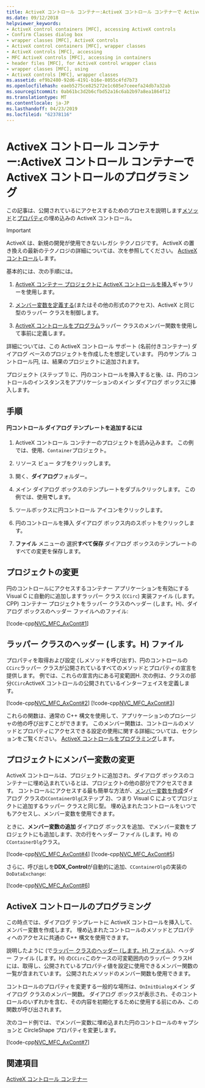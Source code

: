 ```yaml
---
title: ActiveX コントロール コンテナー:ActiveX コントロール コンテナーで ActiveX コントロールのプログラミング
ms.date: 09/12/2018
helpviewer_keywords:
- ActiveX control containers [MFC], accessing ActiveX controls
- Confirm Classes dialog box
- wrapper classes [MFC], ActiveX controls
- ActiveX control containers [MFC], wrapper classes
- ActiveX controls [MFC], accessing
- MFC ActiveX controls [MFC], accessing in containers
- header files [MFC], for ActiveX control wrapper class
- wrapper classes [MFC], using
- ActiveX controls [MFC], wrapper classes
ms.assetid: ef9b2480-92d6-4191-b16e-8055c4fd7b73
ms.openlocfilehash: eaeb5275ce825272e1c605e7ceeefa24db7a32ab
ms.sourcegitcommit: 0ab61bc3d2b6cfbd52a16c6ab2b97a8ea1864f12
ms.translationtype: MT
ms.contentlocale: ja-JP
ms.lasthandoff: 04/23/2019
ms.locfileid: "62378116"
---
```

# <a name="activex-control-containers-programming-activex-controls-in-an-activex-control-container"></a>ActiveX コントロール コンテナー:ActiveX コントロール コンテナーで ActiveX コントロールのプログラミング

この記事は、公開されているにアクセスするためのプロセスを説明します[メソッド](../mfc/mfc-activex-controls-methods.md)と[プロパティ](../mfc/mfc-activex-controls-properties.md)の埋め込みの ActiveX コントロール。

>[!IMPORTANT]
> ActiveX は、新規の開発が使用できないレガシ テクノロジです。 ActiveX の置き換えの最新のテクノロジの詳細については、次を参照してください。 [ActiveX コントロール](activex-controls.md)します。

基本的には、次の手順には。

1. [ActiveX コンテナー プロジェクトに ActiveX コントロールを挿入](../mfc/inserting-a-control-into-a-control-container-application.md)ギャラリーを使用します。

1. [メンバー変数を定義する](../mfc/activex-control-containers-connecting-an-activex-control-to-a-member-variable.md)(またはその他の形式のアクセス)、ActiveX と同じ型のラッパー クラスを制御します。

1. [ActiveX コントロールをプログラム](#_core_programming_the_activex_control)ラッパー クラスのメンバー関数を使用して事前に定義します。

詳細については、この ActiveX コントロール サポート (名前付きコンテナー) ダイアログ ベースのプロジェクトを作成したを想定しています。 円のサンプル コントロール円, は、結果のプロジェクトに追加されます。

プロジェクト (ステップ 1) に、円のコントロールを挿入すると後、は、円のコントロールのインスタンスをアプリケーションのメイン ダイアログ ボックスに挿入します。

## <a name="procedures"></a>手順

#### <a name="to-add-the-circ-control-to-the-dialog-template"></a>円コントロール ダイアログ テンプレートを追加するには

1. ActiveX コントロール コンテナーのプロジェクトを読み込みます。 この例では、使用、`Container`プロジェクト。

1. リソース ビュー タブをクリックします。

1. 開く、**ダイアログ**フォルダー。

1. メイン ダイアログ ボックスのテンプレートをダブルクリックします。 この例では、使用**で**します。

1. ツールボックスに円コントロール アイコンをクリックします。

1. 円のコントロールを挿入 ダイアログ ボックス内のスポットをクリックします。

1. **ファイル** メニューの 選択**すべて保存** ダイアログ ボックスのテンプレートのすべての変更を保存します。

## <a name="modifications-to-the-project"></a>プロジェクトの変更

円のコントロールにアクセスするコンテナー アプリケーションを有効にする Visual C に自動的に追加しますラッパー クラス (`CCirc`) 実装ファイル (します。CPP) コンテナー プロジェクトをラッパー クラスのヘッダー (します。H)、ダイアログ ボックスのヘッダー ファイルへのファイル:

[!code-cpp[NVC_MFC_AxCont#1](../mfc/codesnippet/cpp/programming-activex-controls-in-a-activex-control-container_1.h)]

##  <a name="_core_the_wrapper_class_header_28h29_file"></a> ラッパー クラスのヘッダー (します。H) ファイル

プロパティを取得および設定 (しメソッドを呼び出す)、円のコントロールの`CCirc`ラッパー クラスが公開されているすべてのメソッドとプロパティの宣言を提供します。 例では、これらの宣言内にある可変範囲H. 次の例は、クラスの部分`CCirc`ActiveX コントロールの公開されているインターフェイスを定義します。

[!code-cpp[NVC_MFC_AxCont#2](../mfc/codesnippet/cpp/programming-activex-controls-in-a-activex-control-container_2.h)]
[!code-cpp[NVC_MFC_AxCont#3](../mfc/codesnippet/cpp/programming-activex-controls-in-a-activex-control-container_3.h)]

これらの関数は、通常の C++ 構文を使用して、アプリケーションのプロシージャの他の呼び出すことができます。 このメンバー関数は、コントロールのメソッドとプロパティにアクセスできる設定の使用に関する詳細については、セクションをご覧ください。 [ActiveX コントロールをプログラミング](#_core_programming_the_activex_control)します。

##  <a name="_core_member_variable_modifications_to_the_project"></a> プロジェクトにメンバー変数の変更

ActiveX コントロールは、プロジェクトに追加され、ダイアログ ボックスのコンテナーに埋め込まれているとは、プロジェクトの他の部分でアクセスできます。 コントロールにアクセスする最も簡単な方法が、[メンバー変数を作成](../mfc/activex-control-containers-connecting-an-activex-control-to-a-member-variable.md)ダイアログ クラスの`CContainerDlg`(ステップ 2)、つまり Visual C によってプロジェクトに追加するラッパー クラスと同じ型。 埋め込まれたコントロールをいつでもアクセスし、メンバー変数を使用できます。

ときに、**メンバー変数の追加** ダイアログ ボックスを追加、*で*メンバー変数をプロジェクトにも追加します、次の行をヘッダー ファイル (します。H) の`CContainerDlg`クラス。

[!code-cpp[NVC_MFC_AxCont#4](../mfc/codesnippet/cpp/programming-activex-controls-in-a-activex-control-container_4.h)]
[!code-cpp[NVC_MFC_AxCont#5](../mfc/codesnippet/cpp/programming-activex-controls-in-a-activex-control-container_5.h)]

さらに、呼び出しを**DDX_Control**が自動的に追加、`CContainerDlg`の実装の`DoDataExchange`:

[!code-cpp[NVC_MFC_AxCont#6](../mfc/codesnippet/cpp/programming-activex-controls-in-a-activex-control-container_6.cpp)]

##  <a name="_core_programming_the_activex_control"></a> ActiveX コントロールのプログラミング

この時点では、ダイアログ テンプレートに ActiveX コントロールを挿入して、メンバー変数を作成します。 埋め込まれたコントロールのメソッドとプロパティへのアクセスに共通の C++ 構文を使用できます。

説明したように (で[ラッパー クラスのヘッダー (します。H) ファイル](#_core_the_wrapper_class_header_28h29_file))、ヘッダー ファイル (します。H) の`CCirc`このケースの可変範囲内のラッパー クラスH には、取得し、公開されているプロパティ値を設定に使用できるメンバー関数の一覧が含まれています。 公開されたメソッドのメンバー関数も使用できます。

コントロールのプロパティを変更する一般的な場所は、`OnInitDialog`メイン ダイアログ クラスのメンバー関数。 ダイアログ ボックスが表示され、そのコントロールのいずれかを含む、その内容を初期化するために使用する前にのみ、この関数が呼び出されます。

次のコード例では、*で*メンバー変数に埋め込まれた円のコントロールのキャプションと CircleShape プロパティを変更します。

[!code-cpp[NVC_MFC_AxCont#7](../mfc/codesnippet/cpp/programming-activex-controls-in-a-activex-control-container_7.cpp)]

## <a name="see-also"></a>関連項目

[ActiveX コントロール コンテナー](../mfc/activex-control-containers.md)
